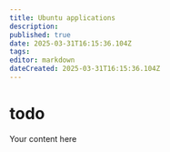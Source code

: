 ```yaml
---
title: Ubuntu applications
description: 
published: true
date: 2025-03-31T16:15:36.104Z
tags: 
editor: markdown
dateCreated: 2025-03-31T16:15:36.104Z
---
```


# todo
Your content here